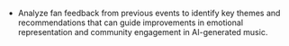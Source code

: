 - Analyze fan feedback from previous events to identify key themes and recommendations that can guide improvements in emotional representation and community engagement in AI-generated music.